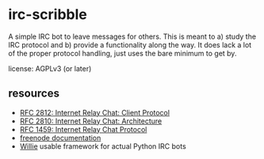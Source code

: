 irc-scribble
============

A simple IRC bot to leave messages for others. This is meant to a) study the IRC protocol and b) provide a functionality along the way. It does lack a lot of the proper protocol handling, just uses the bare minimum to get by.

license: AGPLv3 (or later)

resources
---------
* [RFC 2812: Internet Relay Chat: Client Protocol](https://tools.ietf.org/html/rfc2812)
* [RFC 2810: Internet Relay Chat: Architecture](https://tools.ietf.org/html/rfc2810)
* [RFC 1459: Internet Relay Chat Protocol](https://tools.ietf.org/html/rfc1459)
* [freenode documentation](http://freenode.net/index.shtml)
* [Willie](http://willie.dftba.net/) usable framework for actual Python IRC bots
